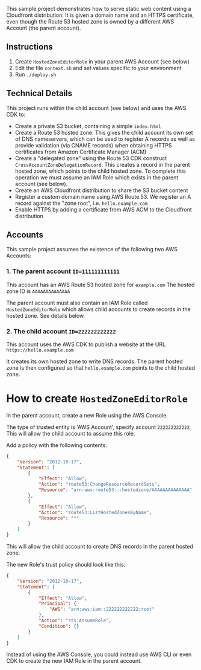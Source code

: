 This sample project demonstrates how to serve static web content using a Cloudfront distribution. It is given a domain name and an HTTPS certificate, even though the Route 53 hosted zone is owned by a different AWS Account (the parent account).

## Instructions

1. Create `HostedZoneEditorRole` in your parent AWS Account (see below)
2. Edit the file `context.sh` and set values specific to your environment
3. Run `./deploy.sh`


## Technical Details

This project runs within the child account (see below) and uses the AWS CDK to:

* Create a private S3 bucket, containing a simple `index.html`
* Create a Route 53 hosted zone. This gives the child account its own set of DNS nameservers, which can be used to register A records as well as provide validation (via CNAME records) when obtaining HTTPS certificates from Amazon Certificate Manager (ACM)
* Create a "delegated zone" using the Route 53 CDK construct `CrossAccountZoneDelegationRecord`.  This creates a record in the parent hosted zone, which points to the child hosted zone.  To complete this operation we must assume an IAM Role which exists in the parent account (see below).
* Create an AWS Cloudfront distribution to share the S3 bucket content
* Register a custom domain name using AWS Route 53. We register an A record against the "zone root", i.e. `hello.example.com`
* Enable HTTPS by adding a certificate from AWS ACM to the Cloudfront distribution


## Accounts

This sample project assumes the existence of the following two AWS Accounts:

### 1. The parent account `ID=111111111111`

This account has an AWS Route 53 hosted zone for `example.com`  The hosted zone ID is `AAAAAAAAAAAAAA`

The parent account must also contain an IAM Role called `HostedZoneEditorRole` which allows child accounts to create records in the hosted zone.  See details below.

### 2. The child account `ID=222222222222`

This account uses the AWS CDK to publish a website at the URL `https://hello.example.com`

It creates its own hosted zone to write DNS records. The parent hosted zone is then configured so that `hello.example.com` points to the child hosted zone.


# How to create `HostedZoneEditorRole`

In the parent account, create a new Role using the AWS Console.

The type of trusted entity is 'AWS Account', specify account `222222222222`  This will allow the child account to assume this role.

Add a policy with the following contents:

```json
{
    "Version": "2012-10-17",
    "Statement": [
        {
            "Effect": "Allow",
            "Action": "route53:ChangeResourceRecordSets",
            "Resource": "arn:aws:route53:::hostedzone/AAAAAAAAAAAAAA"
        },
        {
            "Effect": "Allow",
            "Action": "route53:ListHostedZonesByName",
            "Resource": "*"
        }
    ]
}
```

This will allow the child account to create DNS records in the parent hosted zone.

The new Role's trust policy should look like this:

```json
{
    "Version": "2012-10-17",
    "Statement": [
        {
            "Effect": "Allow",
            "Principal": {
                "AWS": "arn:aws:iam::222222222222:root"
            },
            "Action": "sts:AssumeRole",
            "Condition": {}
        }
    ]
}
```

Instead of using the AWS Console, you could instead use AWS CLI or even CDK to create the new IAM Role in the parent account.
